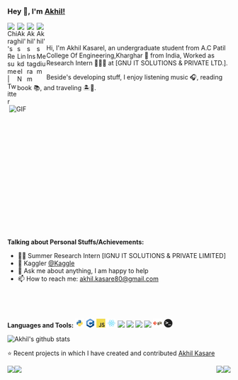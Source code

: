 ### Hey 👋, I'm [Akhil!](https://github.com/akhiilkasare)


<a href="https://twitter.com/akhil_kasare">
  <img align="left" alt="Chirag's Resume | Twitter" width="22px" src="https://cdn.jsdelivr.net/npm/simple-icons@v3/icons/twitter.svg" />
</a>
<a href="https://www.linkedin.com/in/akhil-kasare-895952107/">
  <img align="left" alt="Akhil's LinkdeIN" width="22px" src="https://cdn.jsdelivr.net/npm/simple-icons@v3/icons/linkedin.svg" />
</a>
<a href="https://www.instagram.com/akhiilkasare/">
  <img align="left" alt="Akhil's Instagram" width="22px" src="https://cdn.jsdelivr.net/npm/simple-icons@v3/icons/instagram.svg" />
</a>
<a href="https://medium.com/@akhil.kasare80">
  <img align="left" alt="Akhil's Medium" width="22px" src="https://cdn.jsdelivr.net/npm/simple-icons@v3/icons/medium.svg" />
</a>
<br />
<br />

Hi, I'm Akhil Kasarel, an undergraduate student from A.C Patil College Of Engineering,Kharghar 🚀 from India, Worked as Research Intern 🙍🏽‍♂️ at [GNU IT SOLUTIONS & PRIVATE LTD.].


Beside's developing stuff, I enjoy listening music 🎧, reading book 📚, and traveling 🏝️🗻.

  <img align="right" alt="GIF" width="500" height="300" src="https://websiteoncall.com/wp-content/uploads/2020/03/software_development.gif" />


**Talking about Personal Stuffs/Achievements:**


- 👨‍💻 Summer Research Intern [IGNU IT SOLUTIONS & PRIVATE LIMITED]
- 🌱 Kaggler [@Kaggle](https://www.kaggle.com/akhilkasare)
- 💬 Ask me about anything, I am happy to help
- 📫 How to reach me: akhil.kasare80@gmail.com

&nbsp;

<br>


**Languages and Tools:**
<code><img height="20" src="https://raw.githubusercontent.com/github/explore/80688e429a7d4ef2fca1e82350fe8e3517d3494d/topics/python/python.png"></code>
<code><img height="20" src="https://raw.githubusercontent.com/github/explore/80688e429a7d4ef2fca1e82350fe8e3517d3494d/topics/cpp/cpp.png"></code>
<code><img height="20" src="https://raw.githubusercontent.com/github/explore/80688e429a7d4ef2fca1e82350fe8e3517d3494d/topics/javascript/javascript.png"></code>
<code><img height="20" src="https://raw.githubusercontent.com/github/explore/80688e429a7d4ef2fca1e82350fe8e3517d3494d/topics/react/react.png"></code>
<code><img height="20" src="https://github.com/chiragsamal/Pothole-Detection/blob/master/Images/Rlogo.png"></code>
<code><img height="20" src="https://github.com/chiragsamal/Pothole-Detection/blob/master/Images/django-logo-negative.png"></code>
<code><img height="20" src="https://github.com/chiragsamal/Pothole-Detection/blob/master/Images/Tensorflow_logo.svg.png"></code>
<code><img height="20" src="https://github.com/chiragsamal/Pothole-Detection/blob/master/Images/pytorch.jpeg"></code>
<code><img height="20" src="https://raw.githubusercontent.com/github/explore/80688e429a7d4ef2fca1e82350fe8e3517d3494d/topics/git/git.png"></code>
<code><img height="20" src="https://raw.githubusercontent.com/github/explore/80688e429a7d4ef2fca1e82350fe8e3517d3494d/topics/terminal/terminal.png"></code>


![Akhil's github stats](https://github-readme-stats.vercel.app/api?username=akhiilkasare&show_icons=true&hide_border=true)


⭐️ Recent projects in which I have created and contributed [Akhil Kasare](https://github.com/akhiilkasare)


<a href="https://github.com/akhiilkasare/IPL-score-predictor-using-machine-learning">
  <img align="left" src="https://github-readme-stats.vercel.app/api/pin/?username=akhiilkasare&repo=IPL-score-predictor-using-machine-learning" />
</a>

<a href="https://github.com/akhiilkasare/Language-Detection-Using-NLP-and-Machine-Learning">
  <img align="right" src="https://github-readme-stats.vercel.app/api/pin/?username=akhiilkasare&repo=Language-Detection-Using-NLP-and-Machine-Learning" />
</a>

<a href="https://github.com/akhiilkasare/will-you-get-job-or-not-using-deep-learning">
  <img align="left" src="https://github-readme-stats.vercel.app/api/pin/?username=akhiilkasare&repo=will-you-get-job-or-not-using-deep-learning" />
</a>

<a href="https://github.com/akhiilkasare/diabetes-prediction-deployment">
  <img align="right" src="https://github-readme-stats.vercel.app/api/pin/?username=akhiilkasare&repo=diabetes-prediction-deployment" />
</a>


